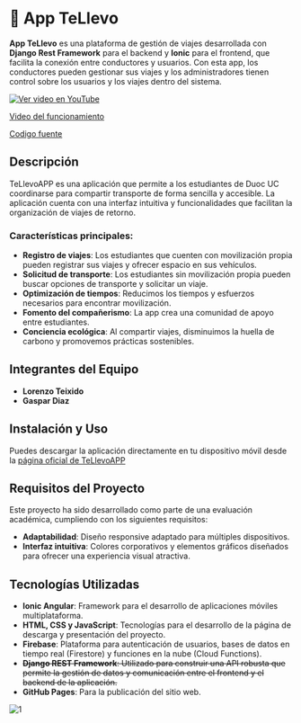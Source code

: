 # 🚗 App TeLlevo

**App TeLlevo** es una plataforma de gestión de viajes desarrollada con **Django Rest Framework** para el backend y **Ionic** para el frontend, que facilita la conexión entre conductores y usuarios. Con esta app, los conductores pueden gestionar sus viajes y los administradores tienen control sobre los usuarios y los viajes dentro del sistema.


[![Ver video en YouTube](https://img.youtube.com/vi/a5JQS8TlMRs/0.jpg)](https://www.youtube.com/watch?v=a5JQS8TlMRs)

[Video del funcionamiento](https://www.youtube.com/watch?v=a5JQS8TlMRs)

[Codigo fuente](https://github.com/1loro/tellevo_code)

## Descripción

TeLlevoAPP es una aplicación que permite a los estudiantes de Duoc UC coordinarse para compartir transporte de forma sencilla y accesible. La aplicación cuenta con una interfaz intuitiva y funcionalidades que facilitan la organización de viajes de retorno.

### Características principales:
- **Registro de viajes**: Los estudiantes que cuenten con movilización propia pueden registrar sus viajes y ofrecer espacio en sus vehículos.
- **Solicitud de transporte**: Los estudiantes sin movilización propia pueden buscar opciones de transporte y solicitar un viaje.
- **Optimización de tiempos**: Reducimos los tiempos y esfuerzos necesarios para encontrar movilización.
- **Fomento del compañerismo**: La app crea una comunidad de apoyo entre estudiantes.
- **Conciencia ecológica**: Al compartir viajes, disminuimos la huella de carbono y promovemos prácticas sostenibles.

## Integrantes del Equipo

- **Lorenzo Teixido** 
- **Gaspar Diaz** 

## Instalación y Uso

Puedes descargar la aplicación directamente en tu dispositivo móvil desde la [página oficial de TeLlevoAPP](https://1loro.github.io/tellevo)

## Requisitos del Proyecto

Este proyecto ha sido desarrollado como parte de una evaluación académica, cumpliendo con los siguientes requisitos:
- **Adaptabilidad**: Diseño responsive adaptado para múltiples dispositivos.
- **Interfaz intuitiva**: Colores corporativos y elementos gráficos diseñados para ofrecer una experiencia visual atractiva.

## Tecnologías Utilizadas

- **Ionic Angular**: Framework para el desarrollo de aplicaciones móviles multiplataforma.
- **HTML, CSS y JavaScript**: Tecnologías para el desarrollo de la página de descarga y presentación del proyecto.
- **Firebase**: Plataforma para autenticación de usuarios, bases de datos en tiempo real (Firestore) y funciones en la nube (Cloud Functions).
- ~~**Django REST Framework**: Utilizado para construir una API robusta que permite la gestión de datos y comunicación entre el frontend y el backend de la aplicación.~~
- **GitHub Pages**: Para la publicación del sitio web.


![1](https://github.com/user-attachments/assets/09c957c1-b2bf-4456-ade5-b5653743e01a)

